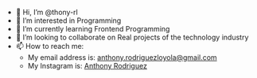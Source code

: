 - 👋 Hi, I’m @thony-rl
- 👀 I’m interested in Programming
- 🌱 I’m currently learning Frontend Programming
- 💞️ I’m looking to collaborate on Real projects of the technology industry
- 📫 How to reach me:
  - My email address is: anthony.rodriguezloyola@gmail.com
  - My Instagram is: [Anthony Rodriguez](https://instagram.com/thony_3023)
      

<!---
thony-rl/thony-rl is a ✨ special ✨ repository because its `README.md` (this file) appears on your GitHub profile.
You can click the Preview link to take a look at your changes.
--->
